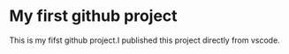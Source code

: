 # My first github project
This is my fifst github project.I published this project directly from vscode.